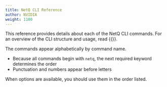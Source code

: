 ```yaml
---
title: NetQ CLI Reference
author: NVIDIA
weight: 1100
---
```


This reference provides details about each of the NetQ CLI commands. For an overview of the CLI structure and usage, read {{<link title="NetQ Command Line Overview">}}.

The commands appear alphabetically by command name.

- Because all commands begin with `netq`, the next required keyword determines the order
- Punctuation and numbers appear before letters

When options are available, you should use them in the order listed.


